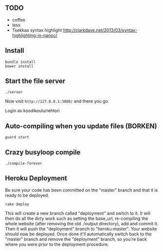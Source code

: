 ## TODO

- coffee
- less
- Tsekkaa syntax highlight http://clarkdave.net/2013/03/syntax-highlighting-in-nanoc/

## Install

    bundle install
    bower install

## Start the file server

    ./server

Now visit `http://127.0.0.1:3000/` and there you go.

Login as koodikoulu/rehtori

## Auto-compiling when you update files (BORKEN)

    guard start

## Crazy busyloop compile

    ./compile-forever

## Heroku Deployment

Be sure your code has been committed on the "master" branch and that it is ready to be deployed. 

    rake deploy

This will create a new branch called "deployment" and switch to it. 
It will then do all the dirty work such as setting the base_url, re-compiling the 
whole website (after removing the old ./output directory), add and commit it. 
Then it will push the "deployment" branch to "heroku:master". 
Your website should now be deployed. Once done it'll automatically switch back to the 
"master" branch and remove the "deployment" branch, so you're back where you were prior to the deployment 
procedure.
